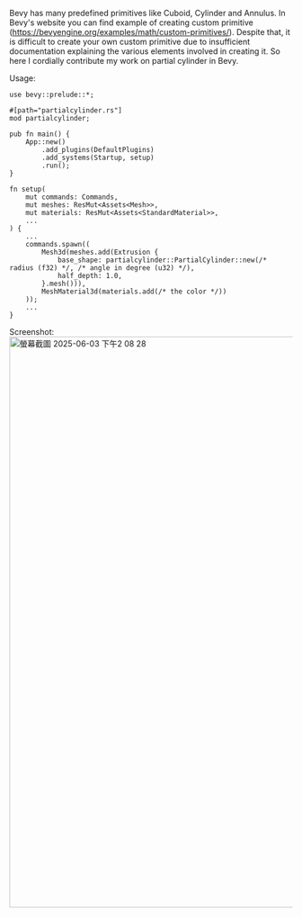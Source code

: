 Bevy has many predefined primitives like Cuboid, Cylinder and Annulus. In Bevy's website you can find example of creating custom primitive (https://bevyengine.org/examples/math/custom-primitives/). Despite that, it is difficult to create your own custom primitive due to insufficient documentation explaining the various elements involved in creating it. So here I cordially contribute my work on partial cylinder in Bevy.

Usage:

```
use bevy::prelude::*;

#[path="partialcylinder.rs"]
mod partialcylinder;

pub fn main() {
    App::new()
        .add_plugins(DefaultPlugins)
        .add_systems(Startup, setup)
        .run();
}

fn setup(
    mut commands: Commands,
    mut meshes: ResMut<Assets<Mesh>>,
    mut materials: ResMut<Assets<StandardMaterial>>,
    ...
) {
    ...
    commands.spawn((
        Mesh3d(meshes.add(Extrusion {
            base_shape: partialcylinder::PartialCylinder::new(/* radius (f32) */, /* angle in degree (u32) */),
            half_depth: 1.0,
        }.mesh())),
        MeshMaterial3d(materials.add(/* the color */))
    ));
    ...
}
```
Screenshot:
<img width="1015" alt="螢幕截圖 2025-06-03 下午2 08 28" src="https://github.com/user-attachments/assets/8ad2ca0f-5e54-4b92-b48b-3c3756416f8a" />
